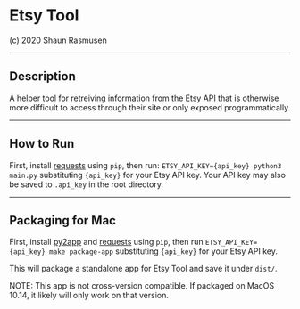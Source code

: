 # Etsy Tool

(c) 2020 Shaun Rasmusen

---

## Description

A helper tool for retreiving information from the Etsy API that is otherwise
more difficult to access through their site or only exposed programmatically.

---

## How to Run

First, install [requests](https://pypi.org/project/requests/) using `pip`, then
run: `ETSY_API_KEY={api_key} python3 main.py` substituting `{api_key}` for your
Etsy API key. Your API key may also be saved to `.api_key` in the root directory.

---

## Packaging for Mac

First, install [py2app](https://pypi.org/project/py2app/) and [requests](https://pypi.org/project/requests/)
using `pip`, then run `ETSY_API_KEY={api_key} make package-app` substituting 
`{api_key}` for your Etsy API key.

This will package a standalone app for Etsy Tool and save it under `dist/`.

NOTE: This app is not cross-version compatible. If packaged on MacOS 10.14, it
likely will only work on that version.
